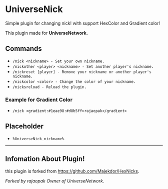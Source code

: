 # UniverseNick

Simple plugin for changing nick! with support HexColor and Gradient color!

This plugin made for **UniverseNetwork.**

## Commands
- `/nick <nickname> - Set your own nickname.`
- `/nickother <player> <nickname> - Set another player's nickname.`
- `/nickreset [player] - Remove your nickname or another player's nickname.`
- `/nickcolor <color> - Change the color of your nickname.`
- `/nicksreload - Reload the plugin.`

### Example for Gradient Color
- `/nick <gradient:#1eae98:#d8b5ff>rajaopak</gradient>`

## Placeholder
- `%UniverseNick_nickname%`



***


## Infomation About Plugin!
this plugin is forked from
https://github.com/Majekdor/HexNicks.

*Forked by rajaopak Owner of UniverseNetwork.*
